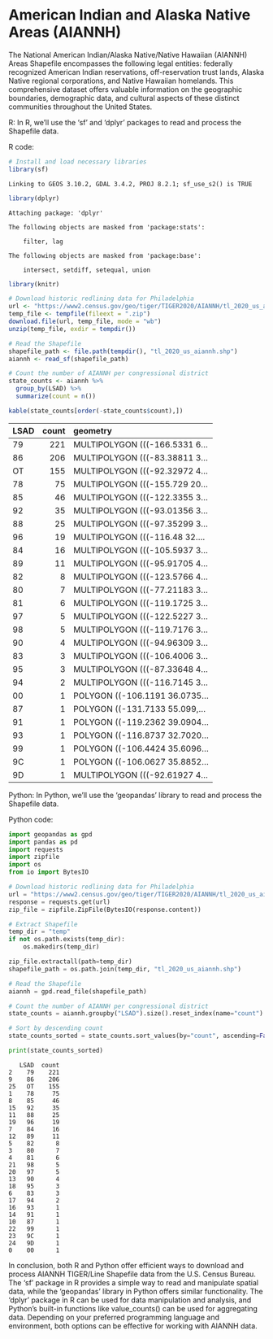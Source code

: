 American Indian and Alaska Native Areas (AIANNH)
================

The National American Indian/Alaska Native/Native Hawaiian (AIANNH)
Areas Shapefile encompasses the following legal entities: federally
recognized American Indian reservations, off-reservation trust lands,
Alaska Native regional corporations, and Native Hawaiian homelands. This
comprehensive dataset offers valuable information on the geographic
boundaries, demographic data, and cultural aspects of these distinct
communities throughout the United States.

R: In R, we’ll use the ‘sf’ and ‘dplyr’ packages to read and process the
Shapefile data.

R code:

``` r
# Install and load necessary libraries
library(sf)
```

    Linking to GEOS 3.10.2, GDAL 3.4.2, PROJ 8.2.1; sf_use_s2() is TRUE

``` r
library(dplyr)
```


    Attaching package: 'dplyr'

    The following objects are masked from 'package:stats':

        filter, lag

    The following objects are masked from 'package:base':

        intersect, setdiff, setequal, union

``` r
library(knitr)

# Download historic redlining data for Philadelphia
url <- "https://www2.census.gov/geo/tiger/TIGER2020/AIANNH/tl_2020_us_aiannh.zip"
temp_file <- tempfile(fileext = ".zip")
download.file(url, temp_file, mode = "wb")
unzip(temp_file, exdir = tempdir())

# Read the Shapefile
shapefile_path <- file.path(tempdir(), "tl_2020_us_aiannh.shp")
aiannh <- read_sf(shapefile_path)

# Count the number of AIANNH per congressional district
state_counts <- aiannh %>%
  group_by(LSAD) %>%
  summarize(count = n())

kable(state_counts[order(-state_counts$count),])
```

| LSAD | count | geometry                     |
|:-----|------:|:-----------------------------|
| 79   |   221 | MULTIPOLYGON (((-166.5331 6… |
| 86   |   206 | MULTIPOLYGON (((-83.38811 3… |
| OT   |   155 | MULTIPOLYGON (((-92.32972 4… |
| 78   |    75 | MULTIPOLYGON (((-155.729 20… |
| 85   |    46 | MULTIPOLYGON (((-122.3355 3… |
| 92   |    35 | MULTIPOLYGON (((-93.01356 3… |
| 88   |    25 | MULTIPOLYGON (((-97.35299 3… |
| 96   |    19 | MULTIPOLYGON (((-116.48 32…. |
| 84   |    16 | MULTIPOLYGON (((-105.5937 3… |
| 89   |    11 | MULTIPOLYGON (((-95.91705 4… |
| 82   |     8 | MULTIPOLYGON (((-123.5766 4… |
| 80   |     7 | MULTIPOLYGON (((-77.21183 3… |
| 81   |     6 | MULTIPOLYGON (((-119.1725 3… |
| 97   |     5 | MULTIPOLYGON (((-122.5227 3… |
| 98   |     5 | MULTIPOLYGON (((-119.7176 3… |
| 90   |     4 | MULTIPOLYGON (((-94.96309 3… |
| 83   |     3 | MULTIPOLYGON (((-106.4006 3… |
| 95   |     3 | MULTIPOLYGON (((-87.33648 4… |
| 94   |     2 | MULTIPOLYGON (((-116.7145 3… |
| 00   |     1 | POLYGON ((-106.1191 36.0735… |
| 87   |     1 | POLYGON ((-131.7133 55.099,… |
| 91   |     1 | POLYGON ((-119.2362 39.0904… |
| 93   |     1 | POLYGON ((-116.8737 32.7020… |
| 99   |     1 | POLYGON ((-106.4424 35.6096… |
| 9C   |     1 | POLYGON ((-106.0627 35.8852… |
| 9D   |     1 | MULTIPOLYGON (((-92.61927 4… |

Python: In Python, we’ll use the ‘geopandas’ library to read and process
the Shapefile data.

Python code:

``` python
import geopandas as gpd
import pandas as pd
import requests
import zipfile
import os
from io import BytesIO

# Download historic redlining data for Philadelphia
url = "https://www2.census.gov/geo/tiger/TIGER2020/AIANNH/tl_2020_us_aiannh.zip"
response = requests.get(url)
zip_file = zipfile.ZipFile(BytesIO(response.content))

# Extract Shapefile
temp_dir = "temp"
if not os.path.exists(temp_dir):
    os.makedirs(temp_dir)

zip_file.extractall(path=temp_dir)
shapefile_path = os.path.join(temp_dir, "tl_2020_us_aiannh.shp")

# Read the Shapefile
aiannh = gpd.read_file(shapefile_path)

# Count the number of AIANNH per congressional district
state_counts = aiannh.groupby("LSAD").size().reset_index(name="count")

# Sort by descending count
state_counts_sorted = state_counts.sort_values(by="count", ascending=False)

print(state_counts_sorted)
```

       LSAD  count
    2    79    221
    9    86    206
    25   OT    155
    1    78     75
    8    85     46
    15   92     35
    11   88     25
    19   96     19
    7    84     16
    12   89     11
    5    82      8
    3    80      7
    4    81      6
    21   98      5
    20   97      5
    13   90      4
    18   95      3
    6    83      3
    17   94      2
    16   93      1
    14   91      1
    10   87      1
    22   99      1
    23   9C      1
    24   9D      1
    0    00      1

In conclusion, both R and Python offer efficient ways to download and
process AIANNH TIGER/Line Shapefile data from the U.S. Census Bureau.
The ‘sf’ package in R provides a simple way to read and manipulate
spatial data, while the ‘geopandas’ library in Python offers similar
functionality. The ‘dplyr’ package in R can be used for data
manipulation and analysis, and Python’s built-in functions like
value_counts() can be used for aggregating data. Depending on your
preferred programming language and environment, both options can be
effective for working with AIANNH data.
